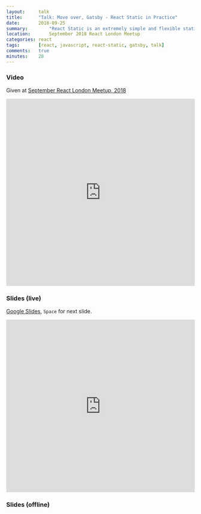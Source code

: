 ```yaml
---
layout:     talk
title:      "Talk: Move over, Gatsby - React Static in Practice"
date:       2018-09-25
summary:		"React Static is an extremely simple and flexible static site generator"
location:		September 2018 React London Meetup
categories: react
tags:       [react, javascript, react-static, gatsby, talk]
comments:   true
minutes:    28
---
```

### Video

Given at [September React London Meetup, 2018](https://meetup.react.london/)

<iframe width="100%" height="500" src="https://www.youtube.com/embed/vYTwLOaBZ1c?ecver=2" frameborder="0" allowfullscreen></iframe>

### Slides (live)

[Google Slides](https://docs.google.com/presentation/d/e/2PACX-1vR75P7iNfGFil4CjnPo0D6niulqmxzAwjEqIC-ZofP83YYjDdu5LRErK1WjSLZE4bkekjBPpoGNnU2m/pub?start=false&loop=false&delayms=3000), `Space` for next slide.

<iframe src="https://docs.google.com/presentation/d/e/2PACX-1vR75P7iNfGFil4CjnPo0D6niulqmxzAwjEqIC-ZofP83YYjDdu5LRErK1WjSLZE4bkekjBPpoGNnU2m/embed?start=false&loop=false&delayms=3000" frameborder="0" width="100%" height="461px" allowfullscreen="true" mozallowfullscreen="true" webkitallowfullscreen="true"></iframe>

### Slides (offline)

<script async class="speakerdeck-embed" data-id="848ff9b7dd5542ec96513cf45f27af7e" data-ratio="1.77777777777778" src="//speakerdeck.com/assets/embed.js"></script>

